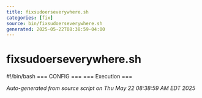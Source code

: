 ```yaml
---
title: fixsudoerseverywhere.sh
categories: [fix]
source: bin/fixsudoerseverywhere.sh
generated: 2025-05-22T08:38:59-04:00
---
```


# fixsudoerseverywhere.sh

#!/bin/bash
=== CONFIG ===
=== Execution ===

_Auto-generated from source script on Thu May 22 08:38:59 AM EDT 2025_
